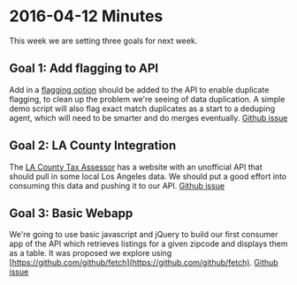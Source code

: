 # 2016-04-12 Minutes

This week we are setting three goals for next week.

## Goal 1: Add flagging to API

Add in a [flagging option](https://github.com/data-skeptic/home-data-api/issues/8) should be added to the API to enable duplicate flagging, to clean up the problem we're seeing of data duplication.  A simple demo script will also flag exact match duplicates as a start to a deduping agent, which will need to be smarter and do merges eventually.
[Github issue](https://github.com/data-skeptic/home-data-api/issues/8)

## Goal 2: LA County Integration

The [LA County Tax Assessor](http://maps.assessor.lacounty.gov/GVH_2_2/Index.html?configBase=http://maps.assessor.lacounty.gov/Geocortex/Essentials/REST/sites/PAIS/viewers/PAIS_hv/virtualdirectory/Resources/Config/Default) has a website with an unofficial API that should pull in some local Los Angeles data.  We should put a good effort into consuming this data and pushing it to our API.
[Github issue](https://github.com/data-skeptic/home-data-api/issues/13)
## Goal 3: Basic Webapp

We're going to use basic javascript and jQuery to build our first consumer app of the API which retrieves listings for a given zipcode and displays them as a table.  It was proposed we explore using [https://github.com/github/fetch](https://github.com/github/fetch).
[Github issue](https://github.com/data-skeptic/home-data-api/issues/14)
